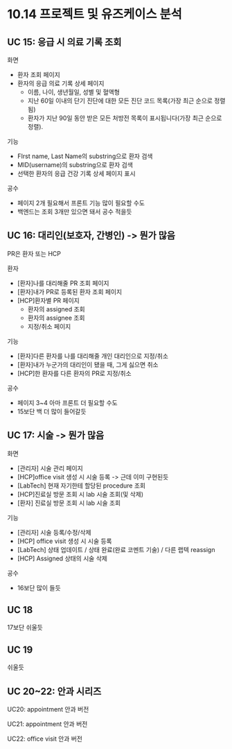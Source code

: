 # 10.14 프로젝트 및 유즈케이스 분석

## **UC 15: 응급 시 의료 기록 조회**

화면

- 환자 조회 페이지
- 환자의 응급 의료 기록 상세 페이지
  - 이름, 나이, 생년월일, 성별 및 혈액형
  - 지난 60일 이내의 단기 진단에 대한 모든 진단 코드 목록(가장 최근 순으로 정렬됨)
  - 환자가 지난 90일 동안 받은 모든 처방전 목록이 표시됩니다(가장 최근 순으로 정렬).

기능

- FIrst name, Last Name의 substring으로 환자 검색
- MID(username)의 substring으로 환자 검색
- 선택한 환자의 응급 건강 기록 상세 페이지 표시

공수

- 페이지 2개 필요해서 프론트 기능 많이 필요할 수도
- 백엔드는 조회 3개만 있으면 돼서 공수 적을듯

## **UC 16: 대리인(보호자, 간병인) -> 뭔가 많음**

PR은 환자 또는 HCP

환자

- [환자]나를 대리해줄 PR 조회 페이지
- [환자]내가 PR로 등록된 환자 조회 페이지
- [HCP]환자별 PR 페이지
  - 환자의 assigned 조회
  - 환자의 assignee 조회
  - 지정/취소 페이지

기능

- [환자]다른 환자를 나를 대리해줄 개인 대리인으로 지정/취소
- [환자]내가 누군가의 대리인이 됐을 때, 그게 싫으면 취소
- [HCP]한 환자를 다른 환자의 PR로 지정/취소

공수

- 페이지 3~4 아마 프론트 더 필요할 수도
- 15보단 백 더 많이 들어갈듯

## **UC 17: 시술 -> 뭔가 많음**

화면

- [관리자] 시술 관리 페이지
- [HCP]office visit 생성 시 시술 등록 -> 근데 이미 구현된듯
- [LabTech] 현재 자기한테 할당된 procedure 조회
- [HCP]진료실 방문 조회 시 lab 시술 조회(및 삭제)
- [환자] 진료실 방문 조회 시 lab 시술 조회

기능

- [관리자] 시술 등록/수정/삭제
- [HCP] office visit 생성 시 시술 등록
- [LabTech] 상태 업데이트 / 상태 완료(완료 코멘트 기술) / 다른 랩텍 reassign
- [HCP] Assigned 상태의 시술 삭제

공수

- 16보단 많이 들듯

## **UC 18**

17보단 쉬울듯

## **UC 19**

쉬울듯

## **UC 20~22: 안과 시리즈**

UC20: appointment 안과 버전

UC21: appointment 안과 버전

UC22: office visit 안과 버전
